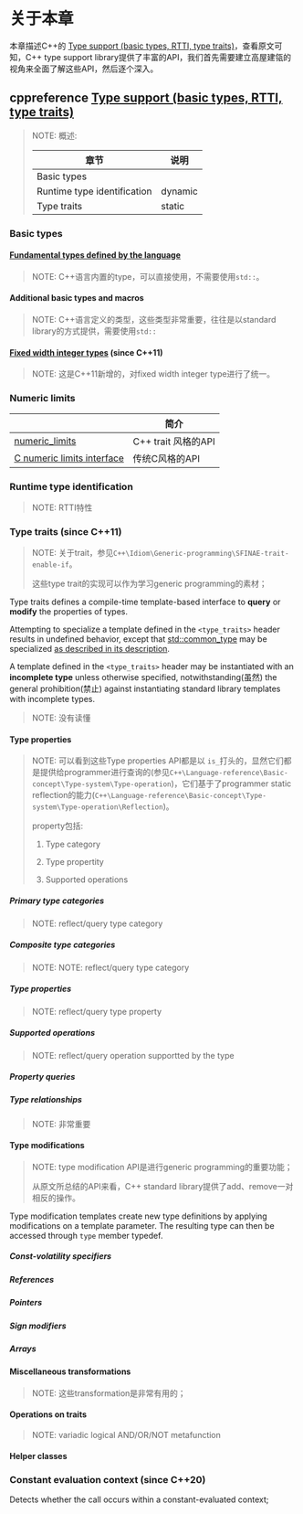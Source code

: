 # 关于本章

本章描述C++的 [Type support (basic types, RTTI, type traits)](https://en.cppreference.com/w/cpp/types)，查看原文可知，C++ type support library提供了丰富的API，我们首先需要建立高屋建瓴的视角来全面了解这些API，然后逐个深入。

## cppreference [Type support (basic types, RTTI, type traits)](https://en.cppreference.com/w/cpp/types) 

> NOTE: 概述:
>
> | 章节                        | 说明    |
> | --------------------------- | ------- |
> | Basic types                 |         |
> | Runtime type identification | dynamic |
> | Type traits                 | static  |
>
> 



### Basic types

#### [Fundamental types defined by the language](https://en.cppreference.com/w/cpp/language/types)

> NOTE: C++语言内置的type，可以直接使用，不需要使用`std::`。

#### Additional basic types and macros

> NOTE: C++语言定义的类型，这些类型非常重要，往往是以standard library的方式提供，需要使用`std::`



#### [Fixed width integer types](https://en.cppreference.com/w/cpp/types/integer) (since C++11)

> NOTE: 这是C++11新增的，对fixed width integer type进行了统一。

### Numeric limits

|                                                              | 简介                |
| ------------------------------------------------------------ | ------------------- |
| [numeric_limits](https://en.cppreference.com/w/cpp/types/numeric_limits) | C++ trait 风格的API |
| [C numeric limits interface](https://en.cppreference.com/w/cpp/types/climits) | 传统C风格的API      |



### Runtime type identification

> NOTE: RTTI特性

### Type traits (since C++11)

> NOTE: 关于trait，参见`C++\Idiom\Generic-programming\SFINAE-trait-enable-if`。
>
> 这些type trait的实现可以作为学习generic programming的素材；

Type traits defines a compile-time template-based interface to **query** or **modify** the properties of types.

Attempting to specialize a template defined in the `<type_traits>` header results in undefined behavior, except that [std::common_type](https://en.cppreference.com/w/cpp/types/common_type) may be specialized [as described in its description](https://en.cppreference.com/w/cpp/types/common_type#Specializations).

A template defined in the `<type_traits>` header may be instantiated with an **incomplete type** unless otherwise specified, notwithstanding(虽然) the general prohibition(禁止) against instantiating standard library templates with incomplete types.

> NOTE: 没有读懂



#### Type properties

> NOTE: 可以看到这些Type properties API都是以 `is_`打头的，显然它们都是提供给programmer进行查询的(参见`C++\Language-reference\Basic-concept\Type-system\Type-operation`)，它们基于了programmer static reflection的能力(`C++\Language-reference\Basic-concept\Type-system\Type-operation\Reflection`)。
>
> 
>
> property包括:
>
> 1) Type category
>
> 2) Type propertity
>
> 3) Supported operations

##### Primary type categories

> NOTE: reflect/query type category

##### Composite type categories

> NOTE: NOTE: reflect/query type category

##### Type properties

> NOTE: reflect/query type property

##### Supported operations

> NOTE: reflect/query operation supportted by the type

##### Property queries



##### Type relationships

> NOTE: 非常重要



#### Type modifications

> NOTE: type modification API是进行generic programming的重要功能；
>
> 从原文所总结的API来看，C++ standard library提供了add、remove一对相反的操作。

Type modification templates create new type definitions by applying modifications on a template parameter. The resulting type can then be accessed through `type` member typedef.

##### Const-volatility specifiers

##### References

##### Pointers

##### Sign modifiers

##### Arrays



#### Miscellaneous transformations

> NOTE: 这些transformation是非常有用的；

#### Operations on traits

> NOTE: variadic logical AND/OR/NOT metafunction

#### Helper classes

### Constant evaluation context (since C++20)

Detects whether the call occurs within a constant-evaluated context;